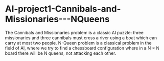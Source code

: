 # AI-project1-Cannibals-and-Missionaries---NQueens
The Cannibals and Missionaries problem is a classic AI puzzle: three missionaries and three cannibals must cross a river using a boat which can carry at most two people.  N-Queen problem is a classical problem in the field of AI, where we try to find a chessboard configuration where in a N × N board there will be N queens, not attacking each other.
